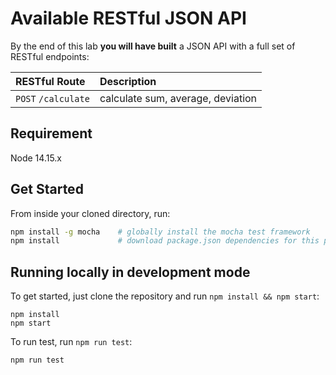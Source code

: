 # Available RESTful JSON API

By the end of this lab **you will have built** a JSON API with a full set of RESTful endpoints:

| RESTful Route       | Description                       |
| :------------------ | :-------------------------------- |
| `POST` `/calculate` | calculate sum, average, deviation |

## Requirement

Node 14.15.x

## Get Started

From inside your cloned directory, run:

```bash
npm install -g mocha    # globally install the mocha test framework
npm install             # download package.json dependencies for this project
```

## Running locally in development mode

To get started, just clone the repository and run `npm install && npm start`:

    npm install
    npm start

To run test, run `npm run test`:

    npm run test
